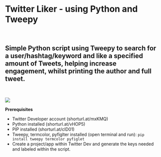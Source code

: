 # Twitter Liker - using Python and Tweepy

<br/>

## Simple Python script using Tweepy to search for a user/hashtag/keyword and like a specified amount of Tweets, helping increase engagement, whilst printing the author and full tweet.

<br/>

![](https://github.com/jameswylde/twitter-liker/blob/main/example.gif)


**Prerequisites**

- Twitter Developer account (shorturl.at/mxKMQ)
- Python installed (shorturl.at/vHOP5)
- PIP installed (shorturl.at/clD01)
- Tweepy, termcolor, pyfiglter installed (open terminal and run): ```pip install tweepy termcolor pyfiglet```
- Create a project/app within Twitter Dev and generate the keys needed and labeled within the script.

